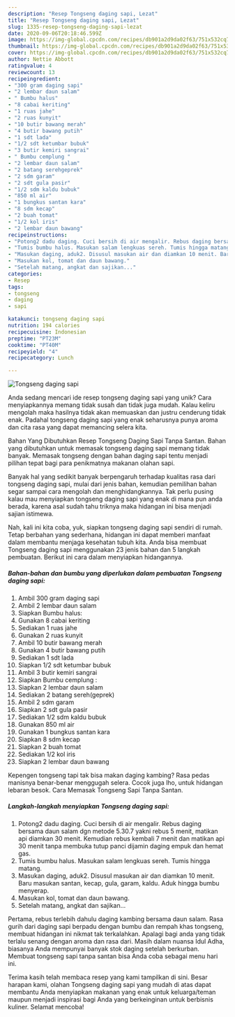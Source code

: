 ```yaml
---
description: "Resep Tongseng daging sapi, Lezat"
title: "Resep Tongseng daging sapi, Lezat"
slug: 1335-resep-tongseng-daging-sapi-lezat
date: 2020-09-06T20:18:46.599Z
image: https://img-global.cpcdn.com/recipes/db901a2d9da02f63/751x532cq70/tongseng-daging-sapi-foto-resep-utama.jpg
thumbnail: https://img-global.cpcdn.com/recipes/db901a2d9da02f63/751x532cq70/tongseng-daging-sapi-foto-resep-utama.jpg
cover: https://img-global.cpcdn.com/recipes/db901a2d9da02f63/751x532cq70/tongseng-daging-sapi-foto-resep-utama.jpg
author: Nettie Abbott
ratingvalue: 4
reviewcount: 13
recipeingredient:
- "300 gram daging sapi"
- "2 lembar daun salam"
- " Bumbu halus"
- "8 cabai keriting"
- "1 ruas jahe"
- "2 ruas kunyit"
- "10 butir bawang merah"
- "4 butir bawang putih"
- "1 sdt lada"
- "1/2 sdt ketumbar bubuk"
- "3 butir kemiri sangrai"
- " Bumbu cemplung "
- "2 lembar daun salam"
- "2 batang serehgeprek"
- "2 sdm garam"
- "2 sdt gula pasir"
- "1/2 sdm kaldu bubuk"
- "850 ml air"
- "1 bungkus santan kara"
- "8 sdm kecap"
- "2 buah tomat"
- "1/2 kol iris"
- "2 lembar daun bawang"
recipeinstructions:
- "Potong2 dadu daging. Cuci bersih di air mengalir. Rebus daging bersama daun salam dgn metode 5.30.7 yakni rebus 5 menit, matikan api diamkan 30 menit. Kemudian rebus kembali 7 menit dan matikan api 30 menit tanpa membuka tutup panci dijamin daging empuk dan hemat gas."
- "Tumis bumbu halus. Masukan salam lengkuas sereh. Tumis hingga matang."
- "Masukan daging, aduk2. Disusul masukan air dan diamkan 10 menit. Baru masukan santan, kecap, gula, garam, kaldu. Aduk hingga bumbu menyerap."
- "Masukan kol, tomat dan daun bawang."
- "Setelah matang, angkat dan sajikan..."
categories:
- Resep
tags:
- tongseng
- daging
- sapi

katakunci: tongseng daging sapi 
nutrition: 194 calories
recipecuisine: Indonesian
preptime: "PT23M"
cooktime: "PT40M"
recipeyield: "4"
recipecategory: Lunch

---
```



![Tongseng daging sapi](https://img-global.cpcdn.com/recipes/db901a2d9da02f63/751x532cq70/tongseng-daging-sapi-foto-resep-utama.jpg)

Anda sedang mencari ide resep tongseng daging sapi yang unik? Cara menyiapkannya memang tidak susah dan tidak juga mudah. Kalau keliru mengolah maka hasilnya tidak akan memuaskan dan justru cenderung tidak enak. Padahal tongseng daging sapi yang enak seharusnya punya aroma dan cita rasa yang dapat memancing selera kita.

Bahan Yang Dibutuhkan Resep Tongseng Daging Sapi Tanpa Santan. Bahan yang dibutuhkan untuk memasak tongseng daging sapi memang tidak banyak. Memasak tongseng dengan bahan daging sapi tentu menjadi pilihan tepat bagi para penikmatnya makanan olahan sapi.

Banyak hal yang sedikit banyak berpengaruh terhadap kualitas rasa dari tongseng daging sapi, mulai dari jenis bahan, kemudian pemilihan bahan segar sampai cara mengolah dan menghidangkannya. Tak perlu pusing kalau mau menyiapkan tongseng daging sapi yang enak di mana pun anda berada, karena asal sudah tahu triknya maka hidangan ini bisa menjadi sajian istimewa.


Nah, kali ini kita coba, yuk, siapkan tongseng daging sapi sendiri di rumah. Tetap berbahan yang sederhana, hidangan ini dapat memberi manfaat dalam membantu menjaga kesehatan tubuh kita. Anda bisa membuat Tongseng daging sapi menggunakan 23 jenis bahan dan 5 langkah pembuatan. Berikut ini cara dalam menyiapkan hidangannya.

<!--inarticleads1-->

##### Bahan-bahan dan bumbu yang diperlukan dalam pembuatan Tongseng daging sapi:

1. Ambil 300 gram daging sapi
1. Ambil 2 lembar daun salam
1. Siapkan  Bumbu halus:
1. Gunakan 8 cabai keriting
1. Sediakan 1 ruas jahe
1. Gunakan 2 ruas kunyit
1. Ambil 10 butir bawang merah
1. Gunakan 4 butir bawang putih
1. Sediakan 1 sdt lada
1. Siapkan 1/2 sdt ketumbar bubuk
1. Ambil 3 butir kemiri sangrai
1. Siapkan  Bumbu cemplung :
1. Siapkan 2 lembar daun salam
1. Sediakan 2 batang sereh(geprek)
1. Ambil 2 sdm garam
1. Siapkan 2 sdt gula pasir
1. Sediakan 1/2 sdm kaldu bubuk
1. Gunakan 850 ml air
1. Gunakan 1 bungkus santan kara
1. Siapkan 8 sdm kecap
1. Siapkan 2 buah tomat
1. Sediakan 1/2 kol iris
1. Siapkan 2 lembar daun bawang


Kepengen tongseng tapi tak bisa makan daging kambing? Rasa pedas manisnya benar-benar menggugah selera. Cocok juga lho, untuk hidangan lebaran besok. Cara Memasak Tongseng Sapi Tanpa Santan. 

<!--inarticleads2-->

##### Langkah-langkah menyiapkan Tongseng daging sapi:

1. Potong2 dadu daging. Cuci bersih di air mengalir. Rebus daging bersama daun salam dgn metode 5.30.7 yakni rebus 5 menit, matikan api diamkan 30 menit. Kemudian rebus kembali 7 menit dan matikan api 30 menit tanpa membuka tutup panci dijamin daging empuk dan hemat gas.
1. Tumis bumbu halus. Masukan salam lengkuas sereh. Tumis hingga matang.
1. Masukan daging, aduk2. Disusul masukan air dan diamkan 10 menit. Baru masukan santan, kecap, gula, garam, kaldu. Aduk hingga bumbu menyerap.
1. Masukan kol, tomat dan daun bawang.
1. Setelah matang, angkat dan sajikan...


Pertama, rebus terlebih dahulu daging kambing bersama daun salam. Rasa gurih dari daging sapi berpadu dengan bumbu dan rempah khas tongseng, membuat hidangan ini nikmat tak terkalahkan. Apalagi bagi anda yang tidak terlalu senang dengan aroma dan rasa dari. Masih dalam nuansa Idul Adha, biasanya Anda mempunyai banyak stok daging setelah berkurban. Membuat tongseng sapi tanpa santan bisa Anda coba sebagai menu hari ini. 

Terima kasih telah membaca resep yang kami tampilkan di sini. Besar harapan kami, olahan Tongseng daging sapi yang mudah di atas dapat membantu Anda menyiapkan makanan yang enak untuk keluarga/teman maupun menjadi inspirasi bagi Anda yang berkeinginan untuk berbisnis kuliner. Selamat mencoba!

